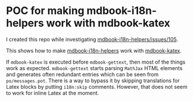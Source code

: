 # POC for making mdbook-i18n-helpers work with mdbook-katex

I created this repo while investigating
[mdbook-i18n-helpers/issues/105](https://github.com/google/mdbook-i18n-helpers/issues/105).

This shows how to make [mdbook-i18n-helpers](https://github.com/google/mdbook-i18n-helpers)
work with [mdbook-katex](https://github.com/lzanini/mdbook-katex).

If `mdbook-katex` is executed before `mdbook-gettext`, then most of the things work as
expected. `mdbook-gettext` starts parsing `MathJax` HTML elements and generates often
redundant entries which can be seen from `po/messages.pot`. There is a way to bypass
it by skipping translations for Latex blocks by putting `i18n:skip` comments. However,
that does not seem to work for inline Latex at the moment.
